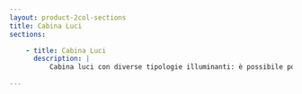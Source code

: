 ```yaml
---
layout: product-2col-sections
title: Cabina Luci
sections:

    - title: Cabina Luci
      description: |
          Cabina luci con diverse tipologie illuminanti: è possibile poter confrontare varie tonalità di colore in condizioni costanti ed ideali.
      
---
```

